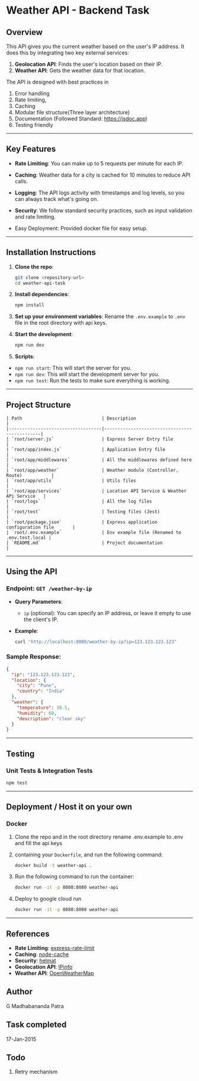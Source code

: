 # Weather API - Backend Task

## Overview

This API gives you the current weather based on the user's IP address. It does this by integrating two key external services:

1. **Geolocation API**: Finds the user's location based on their IP.
2. **Weather API**: Gets the weather data for that location.

The API is designed with best practices in

1. Error handling
2. Rate limiting,
3. Caching
4. Modular file structure(Three layer architecture)
5. Documentation (Followed Standard: https://jsdoc.app)
6. Testing friendly

---

## Key Features

- **Rate Limiting**: You can make up to 5 requests per minute for each IP.

- **Caching**: Weather data for a city is cached for 10 minutes to reduce API calls.

- **Logging**: The API logs activity with timestamps and log levels, so you can always track what's going on.

- **Security**: We follow standard security practices, such as input validation and rate limiting.

- Easy Deployment: Provided docker file for easy setup.

---

## Installation Instructions

1. **Clone the repo**:

   ```bash
   git clone <repository-url>
   cd weather-api-task
   ```

2. **Install dependencies**:

   ```bash
   npm install
   ```

3. **Set up your environment variables**:
   Rename the `.env.example` to `.env` file in the root directory with api keys.

4. **Start the development**:

   ```bash
   npm run dev
   ```

5. **Scripts**:

- `npm run start`: This will start the server for you.
- `npm run dev`: This will start the development server for you.
- `npm run test`: Run the tests to make sure everything is working.

---

## Project Structure

```
| Path                              | Description                                  |
|-----------------------------------|----------------------------------------------|
| `root/server.js`                  | Express Server Entry file                    |
| `root/app/index.js`               | Application Entry file                       |
| `root/app/middlewares`            | All the middlewares defined here             |
| `root/app/weather`                | Weather module (Controller, Route)           |
| `root/app/utils`                  | Utils files                                  |
| `root/app/services`               | Location API Service & Weather APi Service   |
| `root/logs`                       | All the log files                            |
| `root/test`                       | Testing files (Jest)                         |
| `root/package.json`               | Express application configuration file       |
| `root/.env.example`               | Env example file (Renamed to .env.test.local |
| `README.md`                       | Project documentation                        |
```

---

## Using the API

### Endpoint: `GET /weather-by-ip`

- **Query Parameters**:

  - `ip` (optional): You can specify an IP address, or leave it empty to use the client's IP.

- **Example**:
  ```bash
  curl "http://localhost:8080/weather-by-ip?ip=123.123.123.123"
  ```

### Sample Response:

```json
{
  "ip": "123.123.123.123",
  "location": {
    "city": "Pune",
    "country": "India"
  },
  "weather": {
    "temperature": 30.5,
    "humidity": 60,
    "description": "clear sky"
  }
}
```

---

## Testing

### Unit Tests & Integration Tests

```bash
npm test
```

---

## Deployment / Host it on your own

### Docker
1. Clone the repo and in the root directory rename .env.example to .env and fill the api keys

2. containing your `Dockerfile`, and run the following command:

   ```bash
   docker build -t weather-api .
   ```

3. Run the following command to run the container:
   ```bash
   docker run -it -p 8080:8080 weather-api
   ```
4. Deploy to google cloud run
   ```bash
   docker run -it -p 8080:8080 weather-api
   ```
---

## References

- **Rate Limiting**: [express-rate-limit](https://www.npmjs.com/package/express-rate-limit)
- **Caching**: [node-cache](https://www.npmjs.com/package/node-cache)
- **Security**: [helmat](https://www.npmjs.com/package/helmat)
- **Geolocation API**: [IPinfo](https://ipinfo.io/)
- **Weather API**: [OpenWeatherMap](https://openweathermap.org/api)

## Author

G Madhabananda Patra

## Task completed

17-Jan-2015

## Todo
1. Retry mechanism
